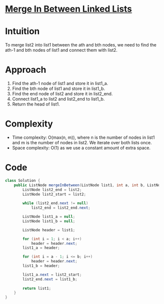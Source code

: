 
# [Merge In Between Linked Lists](https://leetcode.com/problems/merge-in-between-linked-lists/?envType=daily-question&envId=2024-03-20)
# Intuition
To merge list2 into list1 between the ath and bth nodes, we need to find the ath-1 and bth nodes of list1 and connect them with list2.

# Approach
1. Find the ath-1 node of list1 and store it in list1_a.
2. Find the bth node of list1 and store it in list1_b.
3. Find the end node of list2 and store it in list2_end.
4. Connect list1_a to list2 and list2_end to list1_b.
5. Return the head of list1.

# Complexity
- Time complexity: O(max(n, m)), where n is the number of nodes in list1 and m is the number of nodes in list2. We iterate over both lists once.
- Space complexity: O(1) as we use a constant amount of extra space.

# Code
```java
class Solution {
    public ListNode mergeInBetween(ListNode list1, int a, int b, ListNode list2) {
        ListNode list2_end = list2;
        ListNode list2_start = list2;
        
        while (list2_end.next != null)
            list2_end = list2_end.next;

        ListNode list1_a = null;
        ListNode list1_b = null;

        ListNode header = list1;

        for (int i = 1; i < a; i++)
            header = header.next;
        list1_a = header;

        for (int i = a - 1; i <= b; i++)
            header = header.next;
        list1_b = header;

        list1_a.next = list2_start;
        list2_end.next = list1_b;
        
        return list1;
    }
}
```
